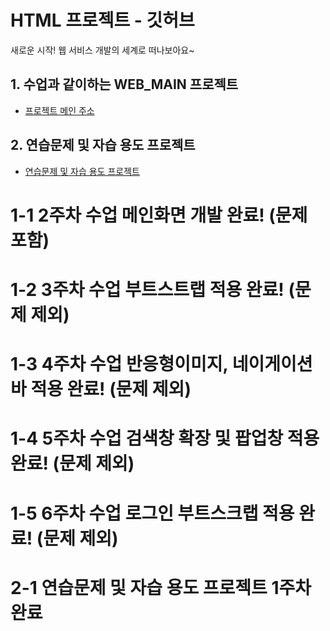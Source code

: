 # HTML 프로젝트 - 깃허브
새로운 시작! 웹 서비스 개발의 세계로 떠나보아요~
## 1. 수업과 같이하는 WEB_MAIN 프로젝트
- [프로젝트 메인 주소](https://github.com/jaewoo-926/web_main/blob/main/Index.html)
## 2. 연습문제 및 자습 용도 프로젝트
- [연습문제 및 자습 용도 프로젝트](https://github.com/jaewoo-926/web_main/blob/main/HomeWork_Index.html)
# 1-1 2주차 수업 메인화면 개발 완료! (문제 포함)
# 1-2 3주차 수업 부트스트랩 적용 완료! (문제 제외)
# 1-3 4주차 수업 반응형이미지, 네이게이션바 적용 완료! (문제 제외)
# 1-4 5주차 수업 검색창 확장 및 팝업창 적용 완료! (문제 제외)
# 1-5 6주차 수업 로그인 부트스크랩 적용 완료! (문제 제외)

# 2-1 연습문제 및 자습 용도 프로젝트 1주차 완료


